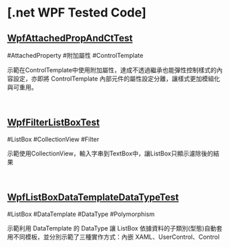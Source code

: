 # [.net WPF Tested Code]

## [WpfAttachedPropAndCtTest](./WpfAttachedPropAndCtTest)

#AttachedProperty #附加屬性 #ControlTemplate

示範在ControlTemplate中使用附加屬性，達成不透過繼承也能彈性控制樣式的內容設定，亦即將 ControlTemplate 內部元件的屬性設定分離，讓樣式更加模組化與可重用。

<br>

## [WpfFilterListBoxTest](./WpfFilterListBoxTest)

#ListBox #CollectionView #Filter

示範使用CollectionView，輸入字串到TextBox中，讓ListBox只顯示濾除後的結果

<br>

## [WpfListBoxDataTemplateDataTypeTest](./WpfListBoxDataTemplateDataTypeTest)

#ListBox #DataTemplate #DataType #Polymorphism

示範利用 DataTemplate 的 DataType 讓 ListBox 依據資料的子類別(型態)自動套用不同模板，並分別示範了三種實作方式：內嵌 XAML、UserControl、Control

<br>

